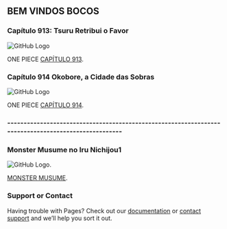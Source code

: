 ## BEM VINDOS BOCOS

### Capítulo 913: Tsuru Retribui o Favor

![GitHub Logo](/Rock_Animes/01_x.jpg)


ONE PIECE [CAPÍTULO 913](/Rock_Animes/onePiece/Capitulo913.html).


### Capítulo 914 Okobore, a Cidade das Sobras


![GitHub Logo](/Rock_Animes/onePiece/Capitulo914/01_x.jpg)


ONE PIECE [CAPÍTULO 914](/Rock_Animes/onePiece/Capitulo914.html).



### ----------------------------------------------------------------------------------------------------


### Monster Musume no Iru Nichijou1

![GitHub Logo](/Rock_Animes/Monster-Musume-no-Iru-Nichijou.jpg).

[MONSTER MUSUME](/Rock_Animes/video.html).


### Support or Contact

Having trouble with Pages? Check out our [documentation](https://help.github.com/categories/github-pages-basics/) or [contact support](https://github.com/contact) and we’ll help you sort it out.
